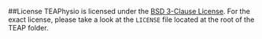 ##License
TEAPhysio is licensed under the [BSD 3-Clause 
License](http://opensource.org/licenses/BSD-3-Clause). For the exact license, 
please take a look at the `LICENSE` file located at the root of the TEAP folder.

